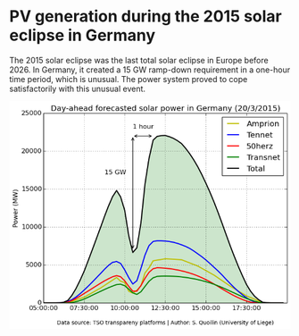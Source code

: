 # PV generation during the 2015 solar eclipse in Germany

The 2015 solar eclipse was the last total solar eclipse in Europe before 2026. In Germany, it created a 15 GW ramp-down requirement in a one-hour time period, which is unusual. The power system proved to cope satisfactorily with this unusual event.

![PV Generation](fig.png?raw=true "PV generation")
